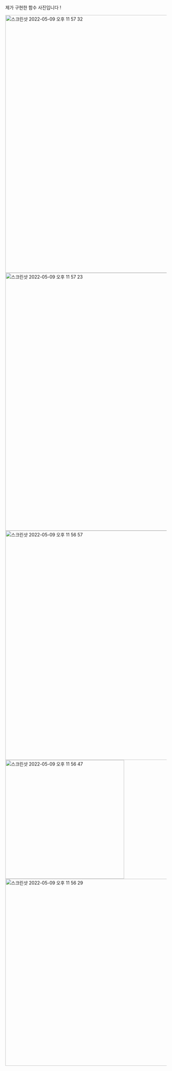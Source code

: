 제가 구현한 함수 사진입니다 !

<img width="805" alt="스크린샷 2022-05-09 오후 11 57 32" src="https://user-images.githubusercontent.com/100963127/167438095-e7dfe60f-30b3-428a-8f04-abee2f469aa1.png">
<img width="805" alt="스크린샷 2022-05-09 오후 11 57 23" src="https://user-images.githubusercontent.com/100963127/167438128-54e99a89-8c1e-42b7-89d4-b41bb44d3f7d.png">
<img width="716" alt="스크린샷 2022-05-09 오후 11 56 57" src="https://user-images.githubusercontent.com/100963127/167438138-a5b2c0a6-eb7f-4c7d-a107-0ddee8975375.png">
<img width="371" alt="스크린샷 2022-05-09 오후 11 56 47" src="https://user-images.githubusercontent.com/100963127/167438144-836a6f79-59cc-4335-a354-4ce0491a255e.png">
<img width="584" alt="스크린샷 2022-05-09 오후 11 56 29" src="https://user-images.githubusercontent.com/100963127/167438145-e89de1fb-41e0-490b-b293-0abeb4bbccca.png">

